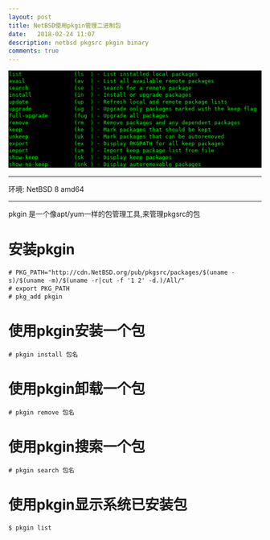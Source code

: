 ```yaml
---
layout: post
title: NetBSD使用pkgin管理二进制包
date:   2018-02-24 11:07
description: netbsd pkgsrc pkgin binary
comments: true
---
```


![pkgin](https://raw.githubusercontent.com/luhux/images/master/netbsd-pkgin.png)

---------------------------------------------

环境: NetBSD 8 amd64 

---------------------------------------------

pkgin 是一个像apt/yum一样的包管理工具,来管理pkgsrc的包

# 安装pkgin

```
# PKG_PATH="http://cdn.NetBSD.org/pub/pkgsrc/packages/$(uname -s)/$(uname -m)/$(uname -r|cut -f '1 2' -d.)/All/"
# export PKG_PATH
# pkg_add pkgin
```

# 使用pkgin安装一个包

```
# pkgin install 包名
```

# 使用pkgin卸载一个包

```
# pkgin remove 包名
```

# 使用pkgin搜索一个包

```
# pkgin search 包名
```

# 使用pkgin显示系统已安装包

```
$ pkgin list
```

